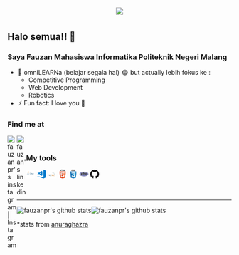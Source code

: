<h1 align="center">
  <a href="https://git.io/typing-svg">
    <img src="https://readme-typing-svg.herokuapp.com/?lines=print(hello+world)&center=true&size=30">
  </a>
</h1>

## Halo semua!! 👋 
### Saya Fauzan Mahasiswa Informatika Politeknik Negeri Malang
<!--
prussian
-->
- 🌱 omniLEARNa (belajar segala hal) 😂 but actually lebih fokus ke :
  - Competitive Programming
  - Web Development
  - Robotics
- ⚡ Fun fact: I love you 👧 

### Find me at<a href="https://www.instagram.com/fauzanpr_/">
<img align="left" alt="fauzanpr's instagram | Instagram" width="21px" src="https://camo.githubusercontent.com/c9dacf0f25a1489fdbc6c0d2b41cda58b77fa210a13a886d6f99e027adfbd358/68747470733a2f2f6564656e742e6769746875622e696f2f537570657254696e7949636f6e732f696d616765732f7376672f696e7374616772616d2e737667" />
</a>
<a href="https://www.linkedin.com/in/fauzan-pradana-60b9191a7/">
  <img align="left" alt="fauzan's linkedin" width="21px" src="https://camo.githubusercontent.com/c8a9c5b414cd812ad6a97a46c29af67239ddaeae08c41724ff7d945fb4c047e5/68747470733a2f2f6564656e742e6769746875622e696f2f537570657254696e7949636f6e732f696d616765732f7376672f6c696e6b6564696e2e737667" />
</a>

<br/>

### My tools
<code><img height="20" src="https://raw.githubusercontent.com/github/explore/80688e429a7d4ef2fca1e82350fe8e3517d3494d/topics/java/java.png"></code>
<code><img height="20" src="https://raw.githubusercontent.com/github/explore/80688e429a7d4ef2fca1e82350fe8e3517d3494d/topics/visual-studio-code/visual-studio-code.png"></code>
<code><img height="20" src="https://raw.githubusercontent.com/github/explore/80688e429a7d4ef2fca1e82350fe8e3517d3494d/topics/mysql/mysql.png"></code>
<code><img height="20" src="https://raw.githubusercontent.com/github/explore/80688e429a7d4ef2fca1e82350fe8e3517d3494d/topics/html/html.png"></code>
<code><img height="20" src="https://raw.githubusercontent.com/github/explore/80688e429a7d4ef2fca1e82350fe8e3517d3494d/topics/css/css.png"></code>
<code><img height="20" src="https://raw.githubusercontent.com/github/explore/80688e429a7d4ef2fca1e82350fe8e3517d3494d/topics/php/php.png"></code>
<code><img height="20" src="https://raw.githubusercontent.com/github/explore/78df643247d429f6cc873026c0622819ad797942/topics/github/github.png"></code>

<br/>

---
<img align="left" alt="fauzanpr's github stats" src="https://github-readme-stats.vercel.app/api?username=fauzanpr&show_icons=true&hide_border=true&theme=default&hide=stars"/>
<img align="centre" alt="fauzanpr's github stats" src="https://github-readme-stats.vercel.app/api/top-langs/?username=fauzanpr&theme=default&hide_border=true&layout=compact"/>

<br />

<p>*stats from <a href="https://github.com/anuraghazra/github-readme-stats">anuraghazra</a></p>
